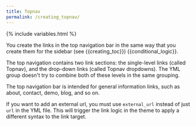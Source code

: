 ```yaml
---
title: Topnav
permalink: /creating_topnav/
---
```

{% include variables.html %}


You create the links in the top navigation bar in the same way that you create them for the sidebar (see {{creating_toc}}) {{conditional_logic}}. 

The top navigation contains two link sections: the single-level links (called Topnav), and the drop-down links (called Topnav dropdowns). The YML group doesn't try to combine both of these levels in the same grouping.

The top navigation bar is intended for general information links, such as about, contact, demo, blog, and so on. 

If you want to add an external url, you must use `external_url` instead of just `url` in the YML file. This will trigger the link logic in the theme to apply a different syntax to the link target. 


